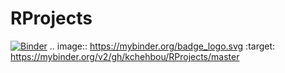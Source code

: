 # RProjects
[![Binder](https://mybinder.org/badge_logo.svg)](https://mybinder.org/v2/gh/kchehbou/RProjects/master)
.. image:: https://mybinder.org/badge_logo.svg
 :target: https://mybinder.org/v2/gh/kchehbou/RProjects/master
